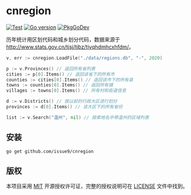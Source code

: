 # cnregion

[![Test](https://github.com/issue9/cnregion/workflows/Test/badge.svg)](https://github.com/issue9/cnregion/actions?query=workflow%3ATest)
[![Go version](https://img.shields.io/github/go-mod/go-version/issue9/cnregion)](https://golang.org)
[![PkgGoDev](https://pkg.go.dev/badge/github.com/issue9/cnregion)](https://pkg.go.dev/github.com/issue9/cnregion)

历年统计用区划代码和城乡划分代码，数据来源于 <http://www.stats.gov.cn/tjsj/tjbz/tjyqhdmhcxhfdm/>。

```go
v, err := cnregion.LoadFile("./data/regions.db", "-", 2020)

p := v.Provinces() // 返回所有省列表
cities := p[0].Items() // 返回该省下的所有市
counties := cities[0].Items() // 返回该市下的所有县
towns := counties[0].Items() // 返回所有镇
villages := towns[0].Items() // 所有村和街道信息

d := v.Districts() // 按以前的行政大区进行划分
provinces := d[0].Items() // 该大区下的所有省份

list := v.Search("温州", nil) // 按索地名中带温州的区域列表
```

## 安装

```shell
go get github.com/issue9/cnregion
```

## 版权

本项目采用 [MIT](https://opensource.org/licenses/MIT) 开源授权许可证，完整的授权说明可在 [LICENSE](LICENSE) 文件中找到。
